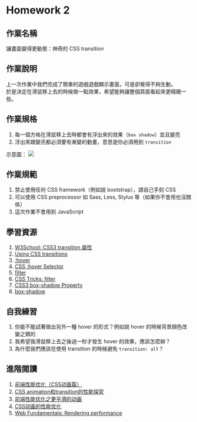 # Homework 2

## 作業名稱
讓畫面變得更動態：神奇的 CSS transition

## 作業說明
上一次作業中我們完成了簡單的遊戲遊戲顯示畫面，可是卻覺得不夠生動。  
於是決定在滑鼠移上去的時候做一點效果，希望能夠讓整個頁面看起來更精緻一些。


## 作業規格

1. 每一個方格在滑鼠移上去時都會有浮出來的效果（`box shadow`）並且變亮
2. 浮出來跟變亮都必須要有漸變的動畫，意思是你必須用到 `transition`

示意圖：
![](http://g.recordit.co/IWfPduGfVL.gif)

## 作業規範

1. 禁止使用任何 CSS framework（例如說 bootstrap），請自己手刻 CSS
2. 可以使用 CSS preprocessor 如 Sass, Less, Stylus 等（如果你不會用也沒關係）
3. 這次作業不會用到 JavaScript

## 學習資源

1. [W3School: CSS3 transition 屬性](http://www.w3school.com.cn/cssref/pr_transition.asp)
2. [Using CSS transitions](https://developer.mozilla.org/en-US/docs/Web/CSS/CSS_Transitions/Using_CSS_transitions)
3. [:hover](https://developer.mozilla.org/en-US/docs/Web/CSS/:hover)
4. [CSS :hover Selector](https://www.w3schools.com/cssref/sel_hover.asp)
5. [filter](https://developer.mozilla.org/en-US/docs/Web/CSS/filter)
6. [CSS Tricks: filter](https://css-tricks.com/almanac/properties/f/filter/)
7. [CSS3 box-shadow Property](https://www.w3schools.com/cssref/css3_pr_box-shadow.asp)
8. [box-shadow](https://developer.mozilla.org/en-US/docs/Web/CSS/box-shadow)

## 自我練習

1. 你能不能試著做出另外一種 hover 的形式？例如說 hover 的時候背景顏色改變之類的
2. 我希望我滑鼠移上去之後過一秒才發生 hover 的效果，應該怎麼辦？
3. 為什麼我們應該在使用 transition 的時候避免 `transition: all`？

## 進階閱讀

1. [前端性能优化（CSS动画篇）](https://segmentfault.com/a/1190000000490328)
2. [CSS animation和transition的性能探究](http://zencode.in/18.CSS-animation%E5%92%8Ctransition%E7%9A%84%E6%80%A7%E8%83%BD%E6%8E%A2%E7%A9%B6.html)
3. [前端性能优化之更平滑的动画](https://w3ctrain.com/2015/12/15/smoother-animation/)
4. [CSS动画的性能优化](http://zencode.in/14.CSS%E5%8A%A8%E7%94%BB%E7%9A%84%E6%80%A7%E8%83%BD%E4%BC%98%E5%8C%96.html)
5. [Web Fundamentals: Rendering performance](https://developers.google.com/web/fundamentals/performance/rendering/)